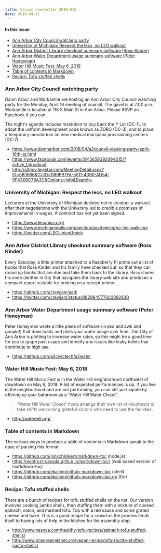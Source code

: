 ```yaml
---
title: Vacuum newsletter 2018-W15
date: 2018-04-15
---
```


#### In this issue

* [Ann Arbor City Council watching party](#ann-arbor-city-council-watching-party)
* [University of Michigan: Respect the lecs, no LEO walkout](#university-of-michigan-respect-the-lecs-no-leo-walkout)
* [Ann Arbor District Library checkout summary software (Ross Kinder)](#ann-arbor-district-library-checkout-summary-software-ross-kinder)
* [Ann Arbor Water Department usage summary software (Peter Honeyman)](#ann-arbor-water-department-usage-summary-software-peter-honeyman)
* [Water Hill Music Fest: May 6, 2018](#water-hill-music-fest-may-6-2018)
* [Table of contents in Markdown](#table-of-contents-in-markdown)
* [Recipe: Tofu stuffed shells](#recipe-tofu-stuffed-shells)

### Ann Arbor City Council watching party

Damn Arbor and Workantile are hosting an Ann Arbor City Council
watching party for the Monday, April 16 meeting of council.
The gavel is at 7:00 p.m. Workantile is located at 118 S Main 
St in Ann Arbor. Please RSVP on Facebook if you can.

The night's agenda includes resolution to buy back the Y Lot (DC-1), 
to adopt the uniform development code known as ZORO (DC-3), and to
place a temporary moratorium on new medical marijuana provisioning
centers (DC-7).

* https://www.damnarbor.com/2018/04/a2counvil-viewing-party-april-16th-at.html
* https://www.facebook.com/events/2015659392094615/?active_tab=about
* http://a2gov.legistar.com/MeetingDetail.aspx?ID=580566&GUID=D69FB7FA-5511-4390-AD54-9F4308C79A3C&Options=info&Search=

### University of Michigan: Respect the lecs, no LEO walkout

Lecturers at the University of Michigan decided not to conduct
a walkout after their negotiations with the University led to
credible promises of improvements in wages. A contract has not
yet been signed.

* https://www.leounion.org/
* https://www.michigandaily.com/section/academics/no-leo-walk-out
* https://twitter.com/LEOUnionUmich

### Ann Arbor District Library checkout summary software (Ross Kinder)

Every Saturday, a little printer attached to a Raspberry Pi prints out
a list of books that Ross Kinder and his family have checked out, 
so that they can round up books that are due and take them back to the
library. Ross shares his code (written in Go) that navigates the library
web site and produces a compact report suitable for printing on a receipt
printer.

* https://github.com/crewjam/aadl
* https://twitter.com/crewjam/status/982984577600892930

### Ann Arbor Water Department usage summary software (Peter Honeyman)

Peter Honeyman wrote a little piece of software (in sed and awk and gnuplot)
that downloads and plots your water usage over time. The City of Ann Arbor
is plotting to increase water rates, so this might be a good time for you
to graph past usage and identify any issues like leaky toilets that contribute
to high use.

* https://github.com/a2civictech/a2water

### Water Hill Music Fest: May 6, 2018

The Water Hill Music Fest is in the Water Hill neighborhood northwest
of downtown on May 6, 2018. A list of expected performances is up.
If you live in the neighborhood and are not performing, you can still
participate by offering up your bathroom as a "Water Hill Water Closet".

> "Water Hill Water Closet" hosts arrange their own list of volunteers
to take shifts welcoming grateful visitors who need to use the
facilities.

* http://waterhill.org/

### Table of contents in Markdown

The various ways to produce a table of contents in Markdown speak
to the ease of parsing this format.

* https://github.com/jonschlinkert/markdown-toc (node.js)
* https://ecotrust-canada.github.io/markdown-toc/ (web based version of markdown-toc)
* https://github.com/ekalinin/github-markdown-toc (shell)
* https://github.com/ekalinin/github-markdown-toc.go (Go)

### Recipe: Tofu stuffed shells

There are a bunch of recipes for tofu stuffed shells on the net.
Our version involves cooking jumbo shells, then stuffing them
with a mixture of cooked spinach, onion, and mashed tofu. Top
with a red sauce and some grated cheese and bake. This is a good
recipe for a crowd as the process lends itself to having lots of
help in the kitchen for the assembly step.

* http://www.nasoya.com/healthy-tofu-recipes/spinach-tofu-stuffed-shells/
* http://www.onegreenplanet.org/vegan-recipe/tofu-ricotta-stuffed-pasta-shells/
